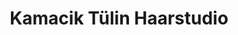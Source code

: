 ---
title: "Kamacik Tülin Haarstudio"
url: /sankt-augustin/kamacik-tuelin-haarstudio/
shop: Friseur
---